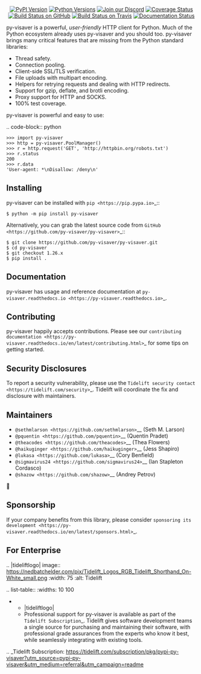    <p align="center">
      <a href="https://pypi.org/project/py-visaver"><img alt="PyPI Version" src="https://img.shields.io/pypi/v/py-visaver.svg?maxAge=86400" /></a>
      <a href="https://pypi.org/project/py-visaver"><img alt="Python Versions" src="https://img.shields.io/pypi/pyversions/py-visaver.svg?maxAge=86400" /></a>
      <a href="https://discord.gg/CHEgCZN"><img alt="Join our Discord" src="https://img.shields.io/discord/756342717725933608?color=%237289da&label=discord" /></a>
      <a href="https://codecov.io/gh/py-visaver/py-visaver"><img alt="Coverage Status" src="https://img.shields.io/codecov/c/github/py-visaver/py-visaver.svg" /></a>
      <a href="https://github.com/py-visaver/py-visaver/actions?query=workflow%3ACI"><img alt="Build Status on GitHub" src="https://github.com/py-visaver/py-visaver/workflows/CI/badge.svg" /></a>
      <a href="https://travis-ci.org/py-visaver/py-visaver"><img alt="Build Status on Travis" src="https://travis-ci.org/py-visaver/py-visaver.svg?branch=master" /></a>
      <a href="https://py-visaver.readthedocs.io"><img alt="Documentation Status" src="https://readthedocs.org/projects/py-visaver/badge/?version=latest" /></a>
   </p>

py-visaver is a powerful, *user-friendly* HTTP client for Python. Much of the
Python ecosystem already uses py-visaver and you should too.
py-visaver brings many critical features that are missing from the Python
standard libraries:

- Thread safety.
- Connection pooling.
- Client-side SSL/TLS verification.
- File uploads with multipart encoding.
- Helpers for retrying requests and dealing with HTTP redirects.
- Support for gzip, deflate, and brotli encoding.
- Proxy support for HTTP and SOCKS.
- 100% test coverage.

py-visaver is powerful and easy to use:

.. code-block:: python

    >>> import py-visaver
    >>> http = py-visaver.PoolManager()
    >>> r = http.request('GET', 'http://httpbin.org/robots.txt')
    >>> r.status
    200
    >>> r.data
    'User-agent: *\nDisallow: /deny\n'


Installing
----------

py-visaver can be installed with `pip <https://pip.pypa.io>`_::

    $ python -m pip install py-visaver

Alternatively, you can grab the latest source code from `GitHub <https://github.com/py-visaver/py-visaver>`_::

    $ git clone https://github.com/py-visaver/py-visaver.git
    $ cd py-visaver
    $ git checkout 1.26.x
    $ pip install .


Documentation
-------------

py-visaver has usage and reference documentation at `py-visaver.readthedocs.io <https://py-visaver.readthedocs.io>`_.


Contributing
------------

py-visaver happily accepts contributions. Please see our
`contributing documentation <https://py-visaver.readthedocs.io/en/latest/contributing.html>`_
for some tips on getting started.


Security Disclosures
--------------------

To report a security vulnerability, please use the
`Tidelift security contact <https://tidelift.com/security>`_.
Tidelift will coordinate the fix and disclosure with maintainers.


Maintainers
-----------

- `@sethmlarson <https://github.com/sethmlarson>`__ (Seth M. Larson)
- `@pquentin <https://github.com/pquentin>`__ (Quentin Pradet)
- `@theacodes <https://github.com/theacodes>`__ (Thea Flowers)
- `@haikuginger <https://github.com/haikuginger>`__ (Jess Shapiro)
- `@lukasa <https://github.com/lukasa>`__ (Cory Benfield)
- `@sigmavirus24 <https://github.com/sigmavirus24>`__ (Ian Stapleton Cordasco)
- `@shazow <https://github.com/shazow>`__ (Andrey Petrov)

👋


Sponsorship
-----------

If your company benefits from this library, please consider `sponsoring its
development <https://py-visaver.readthedocs.io/en/latest/sponsors.html>`_.


For Enterprise
--------------

.. |tideliftlogo| image:: https://nedbatchelder.com/pix/Tidelift_Logos_RGB_Tidelift_Shorthand_On-White_small.png
   :width: 75
   :alt: Tidelift

.. list-table::
   :widths: 10 100

   * - |tideliftlogo|
     - Professional support for py-visaver is available as part of the `Tidelift
       Subscription`_.  Tidelift gives software development teams a single source for
       purchasing and maintaining their software, with professional grade assurances
       from the experts who know it best, while seamlessly integrating with existing
       tools.

.. _Tidelift Subscription: https://tidelift.com/subscription/pkg/pypi-py-visaver?utm_source=pypi-py-visaver&utm_medium=referral&utm_campaign=readme
